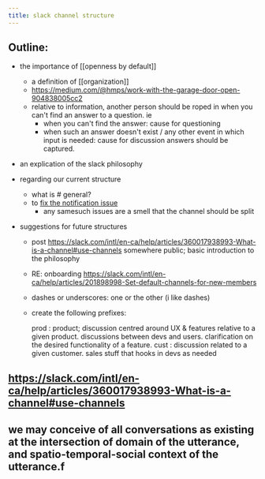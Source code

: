```yaml
---
title: slack channel structure
---
```


## Outline:

- the importance of [[openness by default]]
  - a definition of [[organization]]
  - https://medium.com/@hmps/work-with-the-garage-door-open-904838005cc2
  - relative to information, 
    another person should be roped in when you can't find an answer to a question. ie
    - when you can't find the answer:
      cause for questioning
    - when such an answer doesn't exist / any other event in which input is needed:
      cause for discussion
    answers should be captured.

- an explication of the slack philosophy

- regarding our current structure
  - what is # general?
  - to [fix the notification issue](https://slack.com/intl/en-ca/help/articles/201355156-Configure-your-Slack-notifications#channel-specific-group-dm-notifications)
    - any samesuch issues are a smell that the channel should be split

- suggestions for future structures
  - post https://slack.com/intl/en-ca/help/articles/360017938993-What-is-a-channel#use-channels somewhere public; basic introduction to the philosophy
  - RE: onboarding https://slack.com/intl/en-ca/help/articles/201898998-Set-default-channels-for-new-members
  - dashes or underscores: one or the other (i like dashes)
  - create the following prefixes: 
    
    prod
    : product; discussion centred around UX & features relative to a given product. discussions between devs and users. clarification on the desired functionality of a feature.
    cust
    : discussion related to a given customer. sales stuff that hooks in devs as needed
## https://slack.com/intl/en-ca/help/articles/360017938993-What-is-a-channel#use-channels
## we may conceive of all conversations as existing at the intersection of domain of the utterance, and spatio-temporal-social context of the utterance.f
